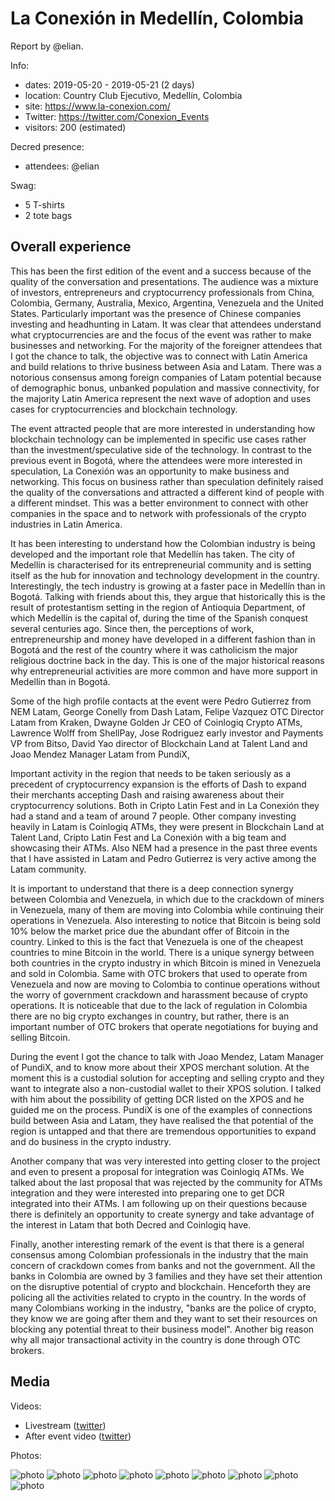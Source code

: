 # La Conexión in Medellín, Colombia

Report by @elian.

Info:

* dates: 2019-05-20 - 2019-05-21 (2 days)
* location: Country Club Ejecutivo, Medellín, Colombia
* site: https://www.la-conexion.com/
* Twitter: https://twitter.com/Conexion_Events
* visitors: 200 (estimated)

Decred presence:

* attendees: @elian

Swag:

* 5 T-shirts
* 2 tote bags

## Overall experience

This has been the first edition of the event and a success because of the quality of the conversation and presentations. The audience was a mixture of investors, entrepreneurs and cryptocurrency professionals from China, Colombia, Germany, Australia, Mexico, Argentina, Venezuela and the United States. Particularly important was the presence of Chinese companies investing and headhunting in Latam. It was clear that attendees understand what cryptocurrencies are and the focus of the event was rather to make businesses and networking. For the majority of the foreigner attendees that I got the chance to talk, the objective was to connect with Latin America and build relations to thrive business between Asia and Latam. There was a notorious consensus among foreign companies of Latam potential because of demographic bonus, unbanked population and massive connectivity, for the majority Latin America represent the next wave of adoption and uses cases for cryptocurrencies and blockchain technology.

The event attracted people that are more interested in understanding how blockchain technology can be implemented in specific use cases rather than the investment/speculative side of the technology. In contrast to the previous event in Bogotá, where the attendees were more interested in speculation, La Conexión was an opportunity to make business and networking. This focus on business rather than speculation definitely raised the quality of the conversations and attracted a different kind of people with a different mindset. This was a better environment to connect with other companies in the space and to network with professionals of the crypto industries in Latin America.

It has been interesting to understand how the Colombian industry is being developed and the important role that Medellín has taken. The city of Medellín is characterised for its entrepreneurial community and is setting itself as the hub for innovation and technology development in the country. Interestingly, the tech industry is growing at a faster pace in Medellín than in Bogotá. Talking with friends about this, they argue that historically this is the result of protestantism setting in the region of Antioquia Department, of which Medellín is the capital of, during the time of the Spanish conquest several centuries ago. Since then, the perceptions of work, entrepreneurship and money have developed in a different fashion than in Bogotá and the rest of the country where it was catholicism the major religious doctrine back in the day. This is one of the major historical reasons why entrepreneurial activities are more common and have more support in Medellín than in Bogotá.

Some of the high profile contacts at the event were Pedro Gutierrez from NEM Latam, George Conelly from Dash Latam, Felipe Vazquez OTC Director Latam from Kraken, Dwayne Golden Jr CEO of Coinlogiq Crypto ATMs, Lawrence Wolff from ShellPay, Jose Rodriguez early investor and Payments VP from Bitso, David Yao director of Blockchain Land at Talent Land and Joao Mendez Manager Latam from PundiX,

Important activity in the region that needs to be taken seriously as a precedent of cryptocurrency expansion is the efforts of Dash to expand their merchants accepting Dash and raising awareness about their cryptocurrency solutions. Both in Cripto Latin Fest and in La Conexión they had a stand and a team of around 7 people. Other company investing heavily in Latam is Coinlogiq ATMs, they were present in Blockchain Land at Talent Land, Cripto Latin Fest and La Conexión with a big team and showcasing their ATMs. Also NEM had a presence in the past three events that I have assisted in Latam and Pedro Gutierrez is very active among the Latam community.

It is important to understand that there is a deep connection synergy between Colombia and Venezuela, in which due to the crackdown of miners in Venezuela, many of them are moving into Colombia while continuing their operations in Venezuela. Also interesting to notice that Bitcoin is being sold 10% below the market price due the abundant offer of Bitcoin in the country. Linked to this is the fact that Venezuela is one of the cheapest countries to mine Bitcoin in the world. There is a unique synergy between both countries in the crypto industry in which Bitcoin is mined in Venezuela and sold in Colombia. Same with OTC brokers that used to operate from Venezuela and now are moving to Colombia to continue operations without the worry of government crackdown and harassment because of crypto operations. It is noticeable that due to the lack of regulation in Colombia there are no big crypto exchanges in country, but rather, there is an important number of OTC brokers that operate negotiations for buying and selling Bitcoin.

During the event I got the chance to talk with Joao Mendez, Latam Manager of PundiX, and to know more about their XPOS merchant solution. At the moment this is a custodial solution for accepting and selling crypto and they want to integrate also a non-custodial wallet to their XPOS solution. I talked with him about the possibility of getting DCR listed on the XPOS and he guided me on the process. PundiX is one of the examples of connections build between Asia and Latam, they have realised the that potential of the region is untapped and that there are tremendous opportunities to expand and do business in the crypto industry.

Another company that was very interested into getting closer to the project and even to present a proposal for integration was Coinlogiq ATMs. We talked about the last proposal that was rejected by the community for ATMs integration and they were interested into preparing one to get DCR integrated into their ATMs. I am following up on their questions because there is definitely an opportunity to create synergy and take advantage of the interest in Latam that both Decred and Coinlogiq have.

Finally, another interesting remark of the event is that there is a general consensus among Colombian professionals in the industry that the main concern of crackdown comes from banks and not the government. All the banks in Colombia are owned by 3 families and they have set their attention on the disruptive potential of crypto and blockchain. Henceforth they are policing all the activities related to crypto in the country. In the words of many Colombians working in the industry, "banks are the police of crypto, they know we are going after them and they want to set their resources on blocking any potential threat to their business model". Another big reason why all major transactional activity in the country is done through OTC brokers.

## Media

Videos:

* Livestream ([twitter](https://twitter.com/Decred_ES/status/1130541146185314305))
* After event video ([twitter](https://twitter.com/J_ibagonhz/status/1131469441043259392))

Photos:

![photo](https://user-images.githubusercontent.com/26446555/58643520-6e2f2200-82cd-11e9-9cee-66afef40a1bd.jpg)
![photo](https://user-images.githubusercontent.com/26446555/58643523-6e2f2200-82cd-11e9-8f4b-001cae7aab1e.jpg)
![photo](https://user-images.githubusercontent.com/26446555/58643525-6ec7b880-82cd-11e9-899b-b95800df3210.jpeg)
![photo](https://user-images.githubusercontent.com/26446555/58643526-6ec7b880-82cd-11e9-92d5-b2e0a46ae21f.jpeg)
![photo](https://user-images.githubusercontent.com/26446555/58643527-6ec7b880-82cd-11e9-959f-4f7ef5fae0fa.jpeg)
![photo](https://user-images.githubusercontent.com/26446555/58643529-6ec7b880-82cd-11e9-84f6-11904567bb71.jpeg)
![photo](https://user-images.githubusercontent.com/26446555/58643530-6f604f00-82cd-11e9-9ab3-386fe53147bb.jpeg)
![photo](https://user-images.githubusercontent.com/26446555/58643531-6f604f00-82cd-11e9-8927-a5e1e0becd8e.jpeg)
![photo](https://user-images.githubusercontent.com/26446555/58643532-6f604f00-82cd-11e9-82be-f628bfa5f10c.jpeg)
